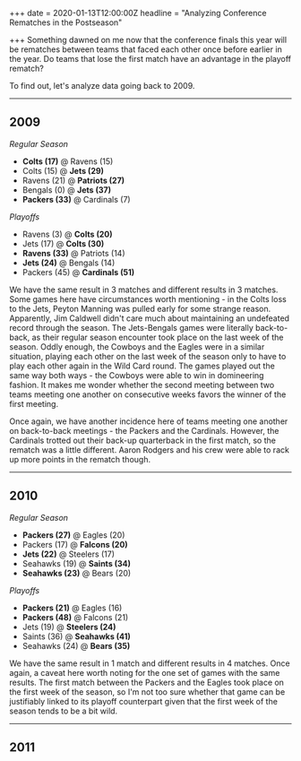 +++
date = 2020-01-13T12:00:00Z
headline = "Analyzing Conference Rematches in the Postseason"

+++
Something dawned on me now that the conference finals this year will be rematches between teams that faced each other once before earlier in the year. Do teams that lose the first match have an advantage in the playoff rematch?

To find out, let's analyze data going back to 2009.

***

## 2009

_Regular Season_

* **Colts (17)** @ Ravens (15)
* Colts (15) @ **Jets (29)**
* Ravens (21) @ **Patriots (27)**
* Bengals (0) @ **Jets (37)**
* **Packers (33)** @ Cardinals (7)

_Playoffs_

* Ravens (3) @ **Colts (20)**
* Jets (17) @ **Colts (30)** 
* **Ravens (33)** @ Patriots (14)
* **Jets (24)** @ Bengals (14)
* Packers (45) @ **Cardinals (51)**

We have the same result in 3 matches and different results in 3 matches. Some games here have circumstances worth mentioning - in the Colts loss to the Jets, Peyton Manning was pulled early for some strange reason. Apparently, Jim Caldwell didn't care much about maintaining an undefeated record through the season. The Jets-Bengals games were literally back-to-back, as their regular season encounter took place on the last week of the season. Oddly enough, the Cowboys and the Eagles were in a similar situation, playing each other on the last week of the season only to have to play each other again in the Wild Card round. The games played out the same way both ways - the Cowboys were able to win in domineering fashion. It makes me wonder whether the second meeting between two teams meeting one another on consecutive weeks favors the winner of the first meeting. 

Once again, we have another incidence here of teams meeting one another on back-to-back meetings - the Packers and the Cardinals. However, the Cardinals trotted out their back-up quarterback in the first match, so the rematch was a little different. Aaron Rodgers and his crew were able to rack up more points in the rematch though.

***

## 2010

_Regular Season_

* **Packers (27)** @ Eagles (20)
* Packers (17) @ **Falcons (20)**
* **Jets (22)** @ Steelers (17)
* Seahawks (19) @ **Saints (34)**
* **Seahawks (23)** @ Bears (20)

_Playoffs_

* **Packers (21)** @ Eagles (16)
* **Packers (48)** @ Falcons (21)
* Jets (19) @ **Steelers (24)**
* Saints (36) @ **Seahawks (41)**
* Seahawks (24) @ **Bears (35)**

We have the same result in 1 match and different results in 4 matches. Once again, a caveat here worth noting for the one set of games with the same results. The first match between the Packers and the Eagles took place on the first week of the season, so I'm not too sure whether that game can be justifiably linked to its playoff counterpart given that the first week of the season tends to be a bit wild.

***

## 2011
